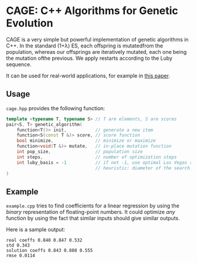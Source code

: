 # CAGE: C++ Algorithms for Genetic Evolution

CAGE is a very simple but powerful implementation of genetic algorithms in C++. In the standard (1+λ) ES, each offspring is mutatedfrom the population, whereas our offsprings are iteratively mutated, each one being the mutation ofthe previous. We apply restarts according to the Luby sequence.

It can be used for real-world applications, for example in [this paper](https://arxiv.org/abs/2008.02641).

## Usage

`cage.hpp` provides the following function:

```c++
template <typename T, typename S> // T are elements, S are scores
pair<S, T> genetic_algorithm(
    function<T()> init,           // generate a new item
    function<S(const T &)> score, // score function
    bool minimize,                // minimize or maximize
    function<void(T &)> mutate,   // in-place mutation function
    int pop_size,                 // population size
    int steps,                    // number of optimization steps
    int luby_basis = -1           // if not -1, use optimal Las Vegas restarts
                                  // heuristic: diameter of the search space in number of mutations
)
```

## Example

`example.cpp` tries to find coefficients for a linear regression by using the _binary_ representation of floating-point numbers. It could optimize _any_ function by using the fact that similar inputs should give similar outputs.

Here is a sample output:

```
real coeffs 0.848 0.847 0.532
std 0.343
solution coeffs 0.843 0.808 0.555
rmse 0.0114
```

